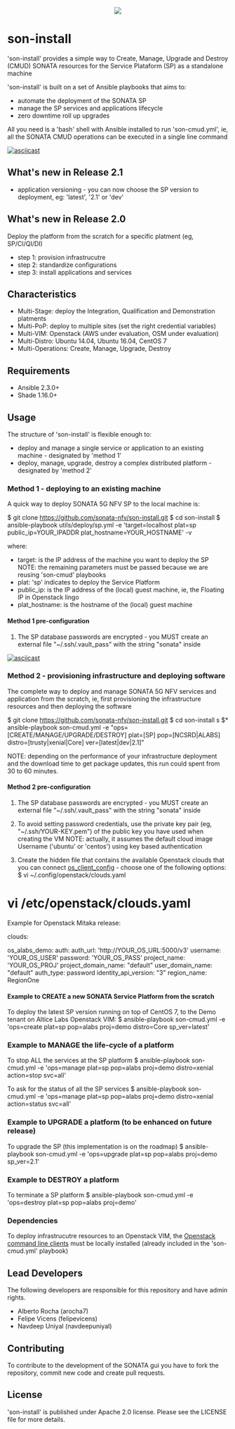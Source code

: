 <p align="center"><img src="https://github.com/sonata-nfv/son-install/blob/master/wikiresources/sonata_logo_400px.png" /></p>

# son-install

'son-install' provides a simple way to Create, Manage, Upgrade and Destroy (CMUD) SONATA resources for the Service Plataform (SP) as a standalone machine 

'son-install' is built on a set of Ansible playbooks that aims to:
* automate the deployment of the SONATA SP
* manage the SP services and applications lifecycle
* zero downtime roll up upgrades

All you need is a 'bash' shell with Ansible installed to run 'son-cmud.yml', ie, all the SONATA CMUD operations can be executed in a single line command

[![asciicast](http://asciinema.org/a/32wmaiey5d54d5l6msdd7nu32.png)](http://asciinema.org/a/32wmaiey5d54d5l6msdd7nu32?autoplay=1)


## What's new in Release 2.1
* application versioning - you can now choose the SP version to deployment, eg:  'latest', '2.1' or 'dev'


## What's new in Release 2.0

Deploy the platform from the scratch for a specific platment (eg, SP/CI/QI/DI)
* step 1: provision infrastrucutre
* step 2: standardize configurations
* step 3: install applications and services


##  Characteristics

* Multi-Stage: deploy the Integration, Qualification and Demonstration platments
* Multi-PoP: deploy to multiple sites (set the right credential variables)
* Multi-VIM: Openstack (AWS under evaluation, OSM under evaluation)
* Multi-Distro: Ubuntu 14.04, Ubuntu 16.04, CentOS 7
* Multi-Operations: Create, Manage, Upgrade, Destroy


## Requirements

* Ansible 2.3.0+
* Shade 1.16.0+


## Usage

The structure of 'son-install' is flexible enough to:
* deploy and manage a single service or application to an existing machine - designated by 'method 1'
* deploy, manage, upgrade, destroy a complex distributed platform - designated by 'method 2'


### Method 1 - deploying to an existing machine

A quick way to deploy SONATA 5G NFV SP to the local machine is:

  $ git clone https://github.com/sonata-nfv/son-install.git
  $ cd son-install
  $ ansible-playbook utils/deploy/sp.yml -e 'target=localhost plat=sp public_ip=YOUR_IPADDR plat_hostname=YOUR_HOSTNAME' -v

where:
* target: is the IP address of the machine you want to deploy the SP
NOTE: the remaining parameters must be passed because we are reusing 'son-cmud' playbooks
* plat: 'sp' indicates to deploy the Service Platform
* public_ip: is the IP address of the (local) guest machine, ie, the Floating IP in Openstack lingo
* plat_hostname: is the hostname of the (local) guest machine

#### Method 1 pre-configuration

1. The SP database passwords are encrypted - you MUST create an external file "~/.ssh/.vault_pass" with the string "sonata" inside

[![asciicast](https://asciinema.org/a/g3nHBa28FE0TdmeUwfNGczGL9.png)](https://asciinema.org/a/g3nHBa28FE0TdmeUwfNGczGL9?autoplay=1)


### Method 2 - provisioning infrastructure and deploying software

The complete way to deploy and manage SONATA 5G NFV services and application from the scratch, ie, first provisioning the infrastructure resources and then deploying the software

 $ git clone https://github.com/sonata-nfv/son-install.git
 $ cd son-install
s $* ansible-playbook son-cmud.yml -e "ops=[CREATE/MANAGE/UPGRADE/DESTROY] plat=[SP] pop=[NCSRD|ALABS] distro=[trusty|xenial|Core] ver=[latest|dev|2.1]"

NOTE: depending on the performance of your infrastructure deployment and the download time to get package updates, this run could spent from 30 to 60 minutes.


#### Method 2 pre-configuration

1. The SP database passwords are encrypted - you MUST create an external file "~/.ssh/.vault_pass" with the string "sonata" inside

2. To avoid setting password credentials, use the private key pair (eg, "~/.ssh/YOUR-KEY.pem") of the public key you have used when creating the VM
NOTE: actually, it assumes the default cloud image Username ('ubuntu' or 'centos') using key based authentication

3. Create the hidden file that contains the available Openstack clouds that you can connect [os_client_config](http://docs.openstack.org/developer/os-client-config/) - choose one of the following options:
 $ vi ~/.config/openstack/clouds.yaml
 # vi /etc/openstack/clouds.yaml

Example for Openstack Mitaka release:

 clouds:
 
   os_alabs_demo:
     auth:
       auth_url: 'http://YOUR_OS_URL:5000/v3'
       username: 'YOUR_OS_USER'
       password: 'YOUR_OS_PASS'
       project_name: 'YOUR_OS_PROJ'
       project_domain_name: "default"
       user_domain_name: "default"
     auth_type: password
     identity_api_version: "3"
     region_name: RegionOne


#### Example to CREATE a new SONATA Service Platform from the scratch

To deploy the latest SP version running on top of CentOS 7, to the Demo tenant on Altice Labs Openstack VIM: 
 $ ansible-playbook son-cmud.yml -e 'ops=create plat=sp pop=alabs proj=demo distro=Core sp_ver=latest'


### Example to MANAGE the life-cycle of a platform

To stop ALL the services at the SP platform
 $ ansible-playbook son-cmud.yml -e 'ops=manage plat=sp pop=alabs proj=demo distro=xenial action=stop svc=all'

To ask for the status of all the SP services
 $ ansible-playbook son-cmud.yml -e 'ops=manage plat=sp pop=alabs proj=demo distro=xenial action=status svc=all'


### Example to UPGRADE a platform (to be enhanced on future release)

To upgrade the SP (this implementation is on the roadmap)
 $ ansible-playbook son-cmud.yml -e 'ops=upgrade plat=sp pop=alabs proj=demo sp_ver=2.1'


### Example to DESTROY a platform

To terminate a SP platform
 $ ansible-playbook son-cmud.yml -e 'ops=destroy plat=sp pop=alabs proj=demo'


### Dependencies

To deploy infrastrucutre resources to an Openstack VIM, the [Openstack command line clients](http://docs.openstack.org/user-guide/common/cli-install-openstack-command-line-clients.html) must be locally installed (already included in the 'son-cmud.yml' playbook)


## Lead Developers

The following developers are responsible for this repository and have admin rights.

* Alberto Rocha (arocha7)
* Felipe Vicens (felipevicens)
* Navdeep Uniyal (navdeepuniyal)


## Contributing

To contribute to the development of the SONATA gui you have to fork the repository, commit new code and create pull requests.


## License

'son-install' is published under Apache 2.0 license. Please see the LICENSE file for more details.
